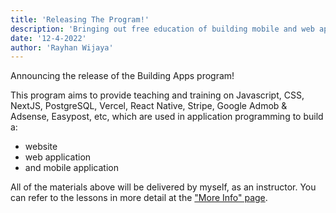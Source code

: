```yaml
---
title: 'Releasing The Program!'
description: 'Bringing out free education of building mobile and web applications into the world.'
date: '12-4-2022'
author: 'Rayhan Wijaya'
---
```


Announcing the release of the Building Apps program!

This program aims to provide teaching and training on Javascript, CSS, NextJS, PostgreSQL, Vercel, React Native, Stripe, Google Admob & Adsense, Easypost, etc,
which are used in application programming to build a:

- website
- web application
- and mobile application

All of the materials above will be delivered by myself, as an instructor.
You can refer to the lessons in more detail at the ["More Info" page](/info).
